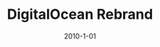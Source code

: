 ---
title: "DigitalOcean Rebrand"
date: 2010-1-01
summary: "DigitalOcean rebranding, coming soon!"
tags: protected
---